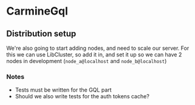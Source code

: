 # CarmineGql

## Distribution setup

We're also going to start adding nodes, and need to scale our server.
For this we can use LibCluster, so add it in, and set it up so we can have 2 nodes in development (`node_a@localhost` and `node_b@localhost`)

### Notes
- Tests must be written for the GQL part
- Should we also write tests for the auth tokens cache?
